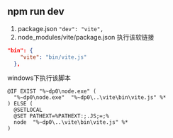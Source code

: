 ## npm run dev
1. package.json `"dev": "vite",`
2. node_modules/vite/package.json 执行该软链接
```json
"bin": {
    "vite": "bin/vite.js"
  },
```
windows下执行该脚本
```shell
@IF EXIST "%~dp0\node.exe" (
  "%~dp0\node.exe"  "%~dp0\..\vite\bin\vite.js" %*
) ELSE (
  @SETLOCAL
  @SET PATHEXT=%PATHEXT:;.JS;=;%
  node  "%~dp0\..\vite\bin\vite.js" %*
)
```